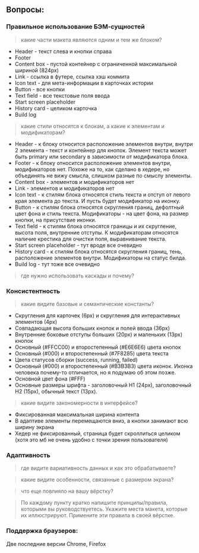 ## Вопросы:

### Правильное использование БЭМ-сущностей

>какие части макета являются одним и тем же блоком?

* Header - текст слева и кнопки справа
* Footer
* Content box - пустой контейнер с ограниченной максимальной шириной (824px)
* Link - ссылка в футере, ссылка хэш коммита
* Icon text - для мета-информации в карточках истории
* Button - все кнопки
* Text field - все текстовые поля ввода
* Start screen placeholder
* History card - целиком карточка
* Build log

>какие стили относятся к блокам, а какие к элементам и модификаторам?

* Header - к блоку относится расположение элементов внутри, внутри 2 элемента - текст и контейнер для кнопок. Элемент текста может быть primary или secondary в зависимости от модификатора блока.
* Footer - к блоку относится расположение элементов внутри, модификаторов нет. Похоже на то, как сделано в хедере, но объединять не вижу смысла, слишком разные по смыслу элементы.
* Content box - элементов и модификаторов нет
* Link - элементов и модификаторов нет
* Icon text - к стилям блока относятся стиль текста и отступ от левого края элемента до текста. И пусть будет модификатор на иконку.
* Button - к стилям блока относятся скругления границ, дефолтный цвет фона и стиль текста. Модификаторы - на цвет фона, на размер кнопки, на присутствие иконки.
* Text field - к стилям блока относятся границы и их скругление, высота поля, внутренние отступы. К модификаторам относятся наличие крестика для очистки поля, выравнивание текста.
* Start screen placeholder - тут вроде все очевидно
* History card - к стилям блока относятся скругления границ, тень, расположение элементов внутри. Модификаторы на статус билда.
* Build log - тут тоже все очевидно

>где нужно использовать каскады и почему?

### Консистентность

>какие видите базовые и семантические константы?

* Скругления для карточек (6px) и скругления для интерактивных элементов (4px)
* Совпадающая высота больших кнопок и полей ввода (36px)
* Внутренние боковые отступы больших (20px) и маленьких (13px) кнопок
* Основный (#FFCC00) и второстепенный (#E6E6E6) цвета кнопок
* Основный (#000) и второстепенный (#7F8285) цвета текста
* Цвета статусов сборки (success, running, failed)
* Основный (#000) и второстепенный (#B3B3B3) цвета иконок. Иконка человека почему-то отличается, но я подумаю об этом позже.
* Основной цвет фона (#FFF)
* Основные размеры шрифта - заголовочный H1 (24px), заголовочный H2 (15px), обычный текст (13px).

>какие видите закономерности в интерфейсе?

* Фиксированная максимальная ширина контента
* В адаптиве элементы перемещаются вниз, а кнопки занимают всю ширину экрана
* Хедер не фиксированный, страница будет скроллиться целиком (хотя это мб не очень удобно с точки зрения пользователя)

### Адаптивность

>где видите вариативность данных и как это обрабатываете?

>какие видите особенности, связанные с размером экрана?

>что еще повлияло на вашу вёрстку?

>По каждому пункту кратко напишите принципы/правила, которыми вы руководствуетесь. Укажите места макета, которые их иллюстрируют. Примените эти правила в своей вёрстке.

### Поддержка браузеров:

Две последние версии Chrome, Firefox
